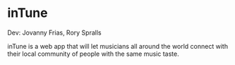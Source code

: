 # inTune
Dev:
Jovanny Frias,
Rory Spralls 

inTune is a web app that will let musicians all around the world connect with their local community of people with the same music taste.
